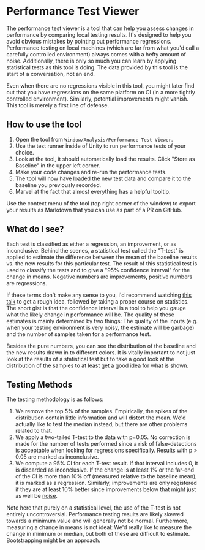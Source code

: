 # Performance Test Viewer
The performance test viewer is a tool that can help you assess changes in performance by comparing local testing results. It's designed to help you avoid obvious mistakes by pointing out performance regressions. Performance testing on local machines (which are far from what you'd call a carefully controlled environment) always comes with a hefty amount of noise. Additionally, there is only so much you can learn by applying statistical tests as this tool is doing. The data provided by this tool is the start of a conversation, not an end.

Even when there are no regressions visible in this tool, you might later find out that you have regressions on the same platform on CI (in a more tightly controlled environment). Similarly, potential improvements might vanish. This tool is merely a first line of defense.

## How to use the tool
1. Open the tool from `Window/Analysis/Performance Test Viewer`.
2. Use the test runner inside of Unity to run performance tests of your choice.
3. Look at the tool, it should automatically load the results. Click "Store as Baseline" in the upper left corner.
4. Make your code changes and re-run the performance tests.
5. The tool will now have loaded the new test data and compare it to the baseline you previously recorded.
6. Marvel at the fact that almost everything has a helpful tooltip.

Use the context menu of the tool (top right corner of the window) to export your results as Markdown that you can use as part of a PR on GitHub.

## What do I see?
Each test is classified as either a regression, an improvement, or as inconclusive. Behind the scenes, a statistical test called the "T-test" is applied to estimate the difference between the mean of the baseline results vs. the new results for this particular test. The result of this statistical test is used to classify the tests and to give a "95% confidence interval" for the change in means. Negative numbers are improvements, positive numbers are regressions.

If these terms don't make any sense to you, I'd recommend watching [this talk](https://www.youtube.com/watch?v=fl9V0U2SGeI) to get a rough idea, followed by taking a proper course on statistics. The short gist is that the confidence interval is a tool to help you gauge what the likely change in performance will be. The quality of these estimates is mainly determined by two things: The quality of the inputs (e.g. when your testing environment is very noisy, the estimate will be garbage) and the number of samples taken for a performance test.

Besides the pure numbers, you can see the distribution of the baseline and the new results drawn in to different colors. It is vitally important to not just look at the results of a statistical test but to take a good look at the distribution of the samples to at least get a good idea for what is shown.

## Testing Methods
The testing methodology is as follows:
1. We remove the top 5% of the samples. Empirically, the spikes of the distribution contain little information and will distort the mean. We'd actually like to test the median instead, but there are other problems related to that.
2. We apply a two-tailed T-test to the data with p=0.05. No correction is made for the number of tests performed since a risk of false-detections is acceptable when looking for regressions specifically. Results with p > 0.05 are marked as inconclusive.
3. We compute a 95% CI for each T-test result. If that interval includes 0, it is discarded as inconclusive. If the change is at least 1% or the far-end of the CI is more than 10% off (measured relative to the baseline mean), it is marked as a regression. Similarly, improvements are only registered if they are at least 10% better since improvements below that might just as well be [noise](https://www.youtube.com/watch?v=r-TLSBdHe1A).

Note here that purely on a statistical level, the use of the T-test is not entirely uncontroversial. Performance testing results are likely skewed towards a minimum value and will generally not be normal. Furthermore, measuring a change in means is not ideal: We'd really like to measure the change in minimum or median, but both of these are difficult to estimate. Bootstrapping might be an approach.